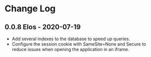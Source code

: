 # Change Log

## 0.0.8 Elos - 2020-07-19

* Add several indexes to the database to speed up queries.
* Configure the session cookie with SameSite=None and Secure to reduce issues when opening
  the application in an iframe.
